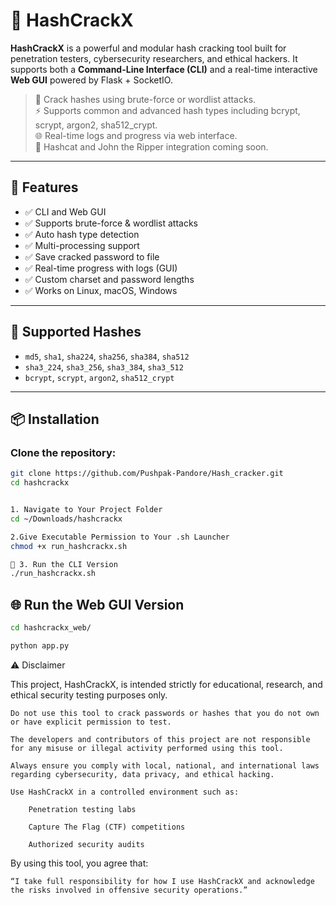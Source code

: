# 🔐 HashCrackX

**HashCrackX** is a powerful and modular hash cracking tool built for penetration testers, cybersecurity researchers, and ethical hackers. It supports both a **Command-Line Interface (CLI)** and a real-time interactive **Web GUI** powered by Flask + SocketIO.

> 🎯 Crack hashes using brute-force or wordlist attacks.  
> ⚡ Supports common and advanced hash types including bcrypt, scrypt, argon2, sha512_crypt.  
> 🌐 Real-time logs and progress via web interface.  
> 🔄 Hashcat and John the Ripper integration coming soon.

---

## 🚀 Features

- ✅ CLI and Web GUI
- ✅ Supports brute-force & wordlist attacks
- ✅ Auto hash type detection
- ✅ Multi-processing support
- ✅ Save cracked password to file
- ✅ Real-time progress with logs (GUI)
- ✅ Custom charset and password lengths
- ✅ Works on Linux, macOS, Windows

---

## 🧪 Supported Hashes

- `md5`, `sha1`, `sha224`, `sha256`, `sha384`, `sha512`
- `sha3_224`, `sha3_256`, `sha3_384`, `sha3_512`
- `bcrypt`, `scrypt`, `argon2`, `sha512_crypt`

---

## 📦 Installation

### Clone the repository:

```bash
git clone https://github.com/Pushpak-Pandore/Hash_cracker.git
cd hashcrackx


1. Navigate to Your Project Folder
cd ~/Downloads/hashcrackx

2.Give Executable Permission to Your .sh Launcher
chmod +x run_hashcrackx.sh

🚀 3. Run the CLI Version
./run_hashcrackx.sh
```

##  🌐 Run the Web GUI Version

```bash
cd hashcrackx_web/

python app.py

```
⚠️ Disclaimer

This project, HashCrackX, is intended strictly for educational, research, and ethical security testing purposes only.

    Do not use this tool to crack passwords or hashes that you do not own or have explicit permission to test.

    The developers and contributors of this project are not responsible for any misuse or illegal activity performed using this tool.

    Always ensure you comply with local, national, and international laws regarding cybersecurity, data privacy, and ethical hacking.

    Use HashCrackX in a controlled environment such as:

        Penetration testing labs

        Capture The Flag (CTF) competitions

        Authorized security audits

By using this tool, you agree that:

    “I take full responsibility for how I use HashCrackX and acknowledge the risks involved in offensive security operations.”



